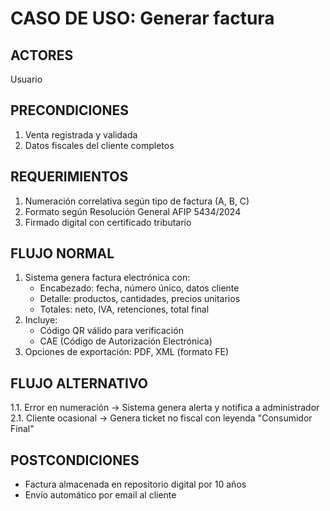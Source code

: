 # CASO DE USO: Generar factura 

## ACTORES  
Usuario  

## PRECONDICIONES  
1. Venta registrada y validada  
2. Datos fiscales del cliente completos  

## REQUERIMIENTOS  
1. Numeración correlativa según tipo de factura (A, B, C)  
2. Formato según Resolución General AFIP 5434/2024  
3. Firmado digital con certificado tributario  

## FLUJO NORMAL  
1. Sistema genera factura electrónica con:  
   - Encabezado: fecha, número único, datos cliente  
   - Detalle: productos, cantidades, precios unitarios  
   - Totales: neto, IVA, retenciones, total final  
2. Incluye:  
   - Código QR válido para verificación  
   - CAE (Código de Autorización Electrónica)  
3. Opciones de exportación: PDF, XML (formato FE)  

## FLUJO ALTERNATIVO  
1.1. Error en numeración → Sistema genera alerta y notifica a administrador  
2.1. Cliente ocasional → Genera ticket no fiscal con leyenda "Consumidor Final"  

## POSTCONDICIONES 
- Factura almacenada en repositorio digital por 10 años  
- Envío automático por email al cliente  